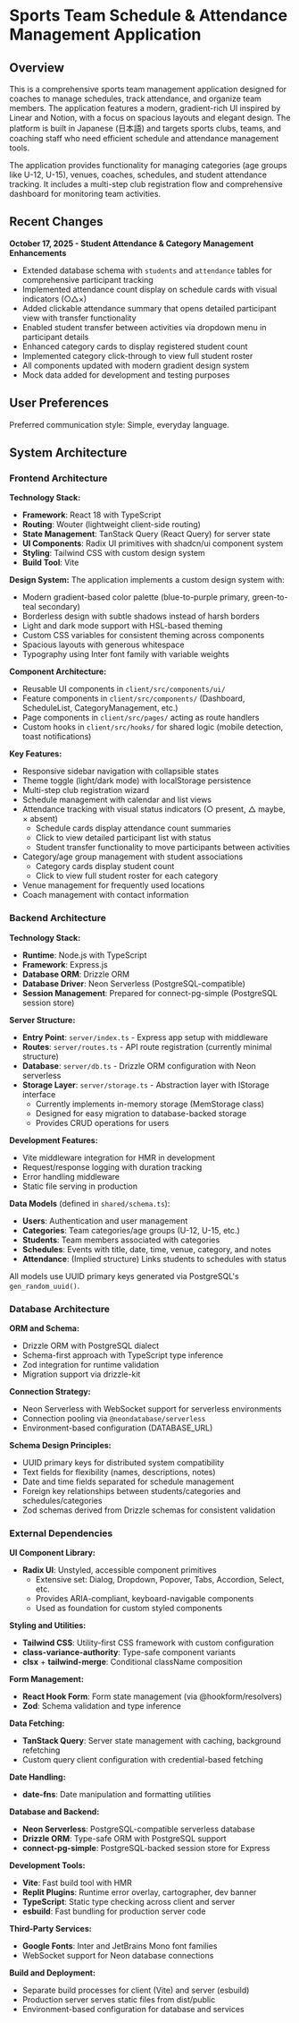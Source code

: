 # Sports Team Schedule & Attendance Management Application

## Overview

This is a comprehensive sports team management application designed for coaches to manage schedules, track attendance, and organize team members. The application features a modern, gradient-rich UI inspired by Linear and Notion, with a focus on spacious layouts and elegant design. The platform is built in Japanese (日本語) and targets sports clubs, teams, and coaching staff who need efficient schedule and attendance management tools.

The application provides functionality for managing categories (age groups like U-12, U-15), venues, coaches, schedules, and student attendance tracking. It includes a multi-step club registration flow and comprehensive dashboard for monitoring team activities.

## Recent Changes

**October 17, 2025 - Student Attendance & Category Management Enhancements**
- Extended database schema with `students` and `attendance` tables for comprehensive participant tracking
- Implemented attendance count display on schedule cards with visual indicators (○△×)
- Added clickable attendance summary that opens detailed participant view with transfer functionality
- Enabled student transfer between activities via dropdown menu in participant details
- Enhanced category cards to display registered student count
- Implemented category click-through to view full student roster
- All components updated with modern gradient design system
- Mock data added for development and testing purposes

## User Preferences

Preferred communication style: Simple, everyday language.

## System Architecture

### Frontend Architecture

**Technology Stack:**
- **Framework**: React 18 with TypeScript
- **Routing**: Wouter (lightweight client-side routing)
- **State Management**: TanStack Query (React Query) for server state
- **UI Components**: Radix UI primitives with shadcn/ui component system
- **Styling**: Tailwind CSS with custom design system
- **Build Tool**: Vite

**Design System:**
The application implements a custom design system with:
- Modern gradient-based color palette (blue-to-purple primary, green-to-teal secondary)
- Borderless design with subtle shadows instead of harsh borders
- Light and dark mode support with HSL-based theming
- Custom CSS variables for consistent theming across components
- Spacious layouts with generous whitespace
- Typography using Inter font family with variable weights

**Component Architecture:**
- Reusable UI components in `client/src/components/ui/`
- Feature components in `client/src/components/` (Dashboard, ScheduleList, CategoryManagement, etc.)
- Page components in `client/src/pages/` acting as route handlers
- Custom hooks in `client/src/hooks/` for shared logic (mobile detection, toast notifications)

**Key Features:**
- Responsive sidebar navigation with collapsible states
- Theme toggle (light/dark mode) with localStorage persistence
- Multi-step club registration wizard
- Schedule management with calendar and list views
- Attendance tracking with visual status indicators (○ present, △ maybe, × absent)
  - Schedule cards display attendance count summaries
  - Click to view detailed participant list with status
  - Student transfer functionality to move participants between activities
- Category/age group management with student associations
  - Category cards display student count
  - Click to view full student roster for each category
- Venue management for frequently used locations
- Coach management with contact information

### Backend Architecture

**Technology Stack:**
- **Runtime**: Node.js with TypeScript
- **Framework**: Express.js
- **Database ORM**: Drizzle ORM
- **Database Driver**: Neon Serverless (PostgreSQL-compatible)
- **Session Management**: Prepared for connect-pg-simple (PostgreSQL session store)

**Server Structure:**
- **Entry Point**: `server/index.ts` - Express app setup with middleware
- **Routes**: `server/routes.ts` - API route registration (currently minimal structure)
- **Database**: `server/db.ts` - Drizzle ORM configuration with Neon serverless
- **Storage Layer**: `server/storage.ts` - Abstraction layer with IStorage interface
  - Currently implements in-memory storage (MemStorage class)
  - Designed for easy migration to database-backed storage
  - Provides CRUD operations for users

**Development Features:**
- Vite middleware integration for HMR in development
- Request/response logging with duration tracking
- Error handling middleware
- Static file serving in production

**Data Models** (defined in `shared/schema.ts`):
- **Users**: Authentication and user management
- **Categories**: Team categories/age groups (U-12, U-15, etc.)
- **Students**: Team members associated with categories
- **Schedules**: Events with title, date, time, venue, category, and notes
- **Attendance**: (Implied structure) Links students to schedules with status

All models use UUID primary keys generated via PostgreSQL's `gen_random_uuid()`.

### Database Architecture

**ORM and Schema:**
- Drizzle ORM with PostgreSQL dialect
- Schema-first approach with TypeScript type inference
- Zod integration for runtime validation
- Migration support via drizzle-kit

**Connection Strategy:**
- Neon Serverless with WebSocket support for serverless environments
- Connection pooling via `@neondatabase/serverless`
- Environment-based configuration (DATABASE_URL)

**Schema Design Principles:**
- UUID primary keys for distributed system compatibility
- Text fields for flexibility (names, descriptions, notes)
- Date and time fields separated for schedule management
- Foreign key relationships between students/categories and schedules/categories
- Zod schemas derived from Drizzle schemas for consistent validation

### External Dependencies

**UI Component Library:**
- **Radix UI**: Unstyled, accessible component primitives
  - Extensive set: Dialog, Dropdown, Popover, Tabs, Accordion, Select, etc.
  - Provides ARIA-compliant, keyboard-navigable components
  - Used as foundation for custom styled components

**Styling and Utilities:**
- **Tailwind CSS**: Utility-first CSS framework with custom configuration
- **class-variance-authority**: Type-safe component variants
- **clsx** + **tailwind-merge**: Conditional className composition

**Form Management:**
- **React Hook Form**: Form state management (via @hookform/resolvers)
- **Zod**: Schema validation and type inference

**Data Fetching:**
- **TanStack Query**: Server state management with caching, background refetching
- Custom query client configuration with credential-based fetching

**Date Handling:**
- **date-fns**: Date manipulation and formatting utilities

**Database and Backend:**
- **Neon Serverless**: PostgreSQL-compatible serverless database
- **Drizzle ORM**: Type-safe ORM with PostgreSQL support
- **connect-pg-simple**: PostgreSQL-backed session store for Express

**Development Tools:**
- **Vite**: Fast build tool with HMR
- **Replit Plugins**: Runtime error overlay, cartographer, dev banner
- **TypeScript**: Static type checking across client and server
- **esbuild**: Fast bundling for production server code

**Third-Party Services:**
- **Google Fonts**: Inter and JetBrains Mono font families
- WebSocket support for Neon database connections

**Build and Deployment:**
- Separate build processes for client (Vite) and server (esbuild)
- Production server serves static files from dist/public
- Environment-based configuration for database and services